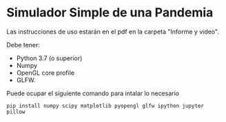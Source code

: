 # Simulador Simple de una Pandemia
Las instrucciones de uso estarán en el pdf en la carpeta "Informe y video".

Debe tener:
- Python 3.7 (o superior) 
- Numpy 
- OpenGL core profile 
- GLFW.

Puede ocupar el siguiente comando para intalar lo necesario
 
```pip install numpy scipy matplotlib pyopengl glfw ipython jupyter pillow```

